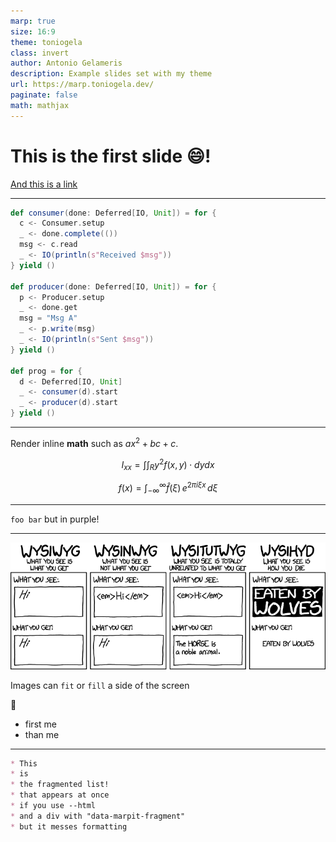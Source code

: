 ```yaml
---
marp: true
size: 16:9
theme: toniogela
class: invert
author: Antonio Gelameris
description: Example slides set with my theme
url: https://marp.toniogela.dev/
paginate: false
math: mathjax
---
```


<style>
   :root { 
      /* Overrides here like slide color */
      /* --color-background: #255C46 !important; */
      /* refer to theme/toniogela.scss for variables names */
     }
</style>

<!-- 
_paginate: false 
_footer: "Footer!"
-->

# <!-- fit --> This is the **first** slide :smile:!

[And this is a link](http://google.com)

---

<!-- _paginate: false -->

```scala
def consumer(done: Deferred[IO, Unit]) = for {
  c <- Consumer.setup
  _ <- done.complete(())
  msg <- c.read
  _ <- IO(println(s"Received $msg"))
} yield ()

def producer(done: Deferred[IO, Unit]) = for {
  p <- Producer.setup
  _ <- done.get
  msg = "Msg A"
  _ <- p.write(msg)
  _ <- IO(println(s"Sent $msg"))
} yield ()

def prog = for {
  d <- Deferred[IO, Unit]
  _ <- consumer(d).start
  _ <- producer(d).start
} yield ()
```

---

Render inline **math** such as $ax^2+bc+c$.

$$ I_{xx}=\int\int_Ry^2f(x,y)\cdot{}dydx $$

$$
f(x) = \int_{-\infty}^\infty
    \hat f(\xi)\,e^{2 \pi i \xi x}
    \,d\xi
$$

---

<!-- _backgroundColor: #2E294E -->
<!-- _color: #F49D6E -->

`foo bar` but in purple!

---

![bg left fit blur:1px](images/editors.png)

Images can `fit` or `fill` a side of the screen

:drum:
* first me
* than me

---

<div data-marpit-fragment>

```markdown
* This
* is
* the fragmented list!
* that appears at once
* if you use --html
* and a div with "data-marpit-fragment"
* but it messes formatting
```

</div>